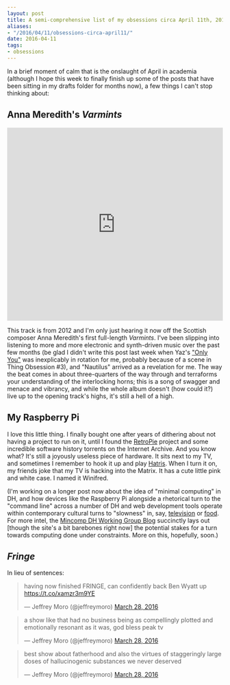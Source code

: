 ```yaml
---
layout: post
title: A semi-comprehensive list of my obsessions circa April 11th, 2016
aliases: 
- "/2016/04/11/obsessions-circa-april11/"
date: 2016-04-11
tags:
- obsessions
---
```


In a brief moment of calm that is the onslaught of April in academia (although I hope this week to finally finish up some of the posts that have been sitting in my drafts folder for months now), a few things I can't stop thinking about:

<!--more-->

## Anna Meredith's *Varmints*

<iframe class="embed-no-caption" width="100%" height="450" scrolling="no" frameborder="no" src="https://w.soundcloud.com/player/?url=https%3A//api.soundcloud.com/tracks/57099033&amp;auto_play=false&amp;hide_related=false&amp;show_comments=true&amp;show_user=true&amp;show_reposts=false&amp;visual=true"></iframe>

This track is from 2012 and I'm only just hearing it now off the Scottish composer Anna Meredith's first full-length *Varmints*. I've been slipping into listening to more and more electronic and synth-driven music over the past few months (be glad I didn't write this post last week when Yaz's ["Only You"](https://www.youtube.com/watch?v=LIiyT67Sjbg) was inexplicably in rotation for me, probably because of a scene in Thing Obsession #3), and "Nautilus" arrived as a revelation for me. The way the beat comes in about three-quarters of the way through and terraforms your understanding of the interlocking horns; this is a song of swagger and menace and vibrancy, and while the whole album doesn't (how could it?) live up to the opening track's highs, it's still a hell of a high.

## My Raspberry Pi

I love this little thing. I finally bought one after years of dithering about not having a project to run on it, until I found the [RetroPie](http://retropie.org.uk) project and some incredible software history torrents on the Internet Archive. And you know what? It's still a joyously useless piece of hardware. It sits next to my TV, and sometimes I remember to hook it up and play [Hatris](https://www.youtube.com/watch?v=3wOFyKq1RY8). When I turn it on, my friends joke that my TV is hacking into the Matrix. It has a cute little pink and white case. I named it Winifred.

(I'm working on a longer post now about the idea of "minimal computing" in DH, and how devices like the Raspberry Pi alongside a rhetorical turn to the "command line" across a number of DH and web development tools operate within contemporary cultural turns to "slowness" in, say, [television](https://en.wikipedia.org/wiki/Slow_television) or [food](http://www.slowfoodusa.org). For more intel, the [Mincomp DH Working Group Blog](http://go-dh.github.io/mincomp/) succinctly lays out [though the site's a bit barebones right now] the potential stakes for a turn towards computing done under constraints. More on this, hopefully, soon.)

## *Fringe*

In lieu of sentences:

<blockquote class="twitter-tweet" data-lang="en"><p lang="en" dir="ltr">having now finished FRINGE, can confidently back Ben Wyatt up <a href="https://t.co/xamzr3m9YE">https://t.co/xamzr3m9YE</a></p>&mdash; Jeffrey Moro (@jeffreymoro) <a href="https://twitter.com/jeffreymoro/status/714505503574003712">March 28, 2016</a></blockquote> <script async src="//platform.twitter.com/widgets.js" charset="utf-8"></script>

<blockquote class="twitter-tweet" data-lang="en"><p lang="en" dir="ltr">a show like that had no business being as compellingly plotted and emotionally resonant as it was, god bless peak tv</p>&mdash; Jeffrey Moro (@jeffreymoro) <a href="https://twitter.com/jeffreymoro/status/714505752950489089">March 28, 2016</a></blockquote> <script async src="//platform.twitter.com/widgets.js" charset="utf-8"></script>

<blockquote class="twitter-tweet" data-lang="en"><p lang="en" dir="ltr">best show about fatherhood and also the virtues of staggeringly large doses of hallucinogenic substances we never deserved</p>&mdash; Jeffrey Moro (@jeffreymoro) <a href="https://twitter.com/jeffreymoro/status/714505999005122560">March 28, 2016</a></blockquote> <script async src="//platform.twitter.com/widgets.js" charset="utf-8"></script>
